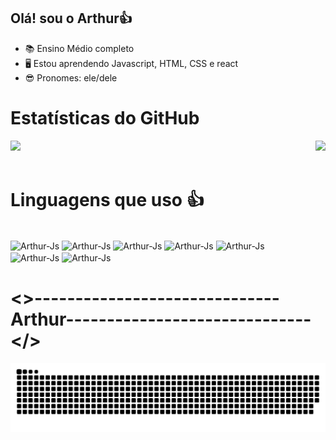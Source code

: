 ## Olá! sou o Arthur👍

- 📚 Ensino Médio completo
- 🖥️ Estou aprendendo Javascript, HTML, CSS e react 
- 😎 Pronomes: ele/dele

# Estatísticas do GitHub
<div>
  
  <img height="160px" src="https://github-readme-stats.vercel.app/api?username=Arthurdr18&show_icons=true&theme=github_dark&include_all_commits=true&count_private=true"/> 
  <img align="right" height="160px" src="https://github-readme-stats.vercel.app/api/top-langs/?username=Arthurdr18&layout=compact&langs_count=16&theme=github_dark"/>
</div>
<br/>

# Linguagens que uso 👍
<div style="display: inline_block"><br>
  <img align="center" alt="Arthur-Js" height="30" width="40" src="https://cdn.jsdelivr.net/gh/devicons/devicon/icons/javascript/javascript-original.svg">

<img align="center" alt="Arthur-Js" height="30" width="40" src="https://cdn.jsdelivr.net/gh/devicons/devicon/icons/html5/html5-original.svg">
    
<img align="center" alt="Arthur-Js" height="30" width="40" src="https://cdn.jsdelivr.net/gh/devicons/devicon/icons/css3/css3-original.svg">

<img align="center" alt="Arthur-Js" height="30" width="40" src="https://cdn.jsdelivr.net/gh/devicons/devicon@latest/icons/nodemon/nodemon-original.svg" />          

<img align="center" alt="Arthur-Js" height="30" width="40" src="https://cdn.jsdelivr.net/gh/devicons/devicon@latest/icons/nodejs/nodejs-original-wordmark.svg" />

<img align="center" alt="Arthur-Js" height="30" width="40" src="https://cdn.jsdelivr.net/gh/devicons/devicon@latest/icons/react/react-original.svg" />

<img align="center" alt="Arthur-Js" height="30" width="40" src="https://cdn.jsdelivr.net/gh/devicons/devicon@latest/icons/reactbootstrap/reactbootstrap-original.svg" />
</div>


# <>------------------------------Arthur------------------------------</>
<picture>
  <source media="(prefers-color-scheme: dark)" srcset="https://raw.githubusercontent.com/platane/platane/output/github-contribution-grid-snake-dark.svg">
  <source media="(prefers-color-scheme: light)" srcset="https://raw.githubusercontent.com/platane/platane/output/github-contribution-grid-snake.svg">
  <img alt="github contribution grid snake animation" src="https://raw.githubusercontent.com/platane/platane/output/github-contribution-grid-snake.svg">
</picture>
